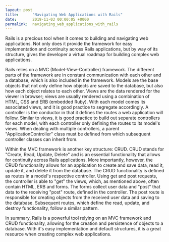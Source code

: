 ```yaml
---
layout: post
title:      "Navigating Web Applications with Rails"
date:       2019-11-03 00:00:05 +0000
permalink:  navigating_web_applications_with_rails
---
```



Rails is a precious tool when it comes to building and navigating web applications. Not only does it provide the framework for easy implementation and continuity across Rails applications, but by way of its structure, gives the developer a virtual roadmap for building complex web applications.

Rails relies on a MVC (Model-View-Controller) framework. The different parts of the framework are in constant communication with each other and a database, which is also included in the framework. Models are the base objects that not only define how objects are saved to the database, but also how each object relates to each other. Views are the data rendered for the viewer in browser; views are usually rendered using a combination of HTML, CSS and ERB (embedded Ruby). With each model comes its associated views, and it is good practice to segregate accordingly. A controller is the conductor in that it defines the routes a web application will follow. Similar to views, it is good practice to build out separate controllers for each model, with each controller only defining the routes to its model's views. When dealing with multiple controllers, a parent "ApplicationController" class must be defined from which subsequent controller classes can inherit from.

Within the MVC framework is another key structure: CRUD. CRUD stands for "Create, Read, Update, Delete" and is an essential functionality that allows for continuity across Rails applications. More importantly, however, the CRUD functionality allows for an application to create and save data, read it, update it, and delete it from the database. The CRUD functionality is defined as routes in a model's respective controller. Using get and post requests, the controller is able to "get" the views, which, as mentioned above, often contain HTML, ERB and forms. The forms collect user data and "post" that data to the receiving "post" route, defined in the controller. The post route is responsible for creating objects from the received user data and saving to the database. Subsequent routes, which define the read, update, and destroy functionality, follow a similar pattern.

In summary, Rails is a powerful tool relying on an MVC framework and CRUD functionality, allowing for the creation and persistence of objects to a database. With it's easy implementation and default structures, it is a great resource when creating complex web applications.





